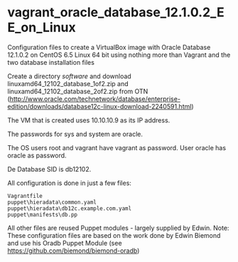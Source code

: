 vagrant_oracle_database_12.1.0.2_EE_on_Linux
============================================

Configuration files to create a VirtualBox image with Oracle Database 12.1.0.2 on CentOS 6.5 Linux 64 bit using nothing more than Vagrant and the two database installation files

Create a directory _software_ and download linuxamd64_12102_database_1of2.zip and linuxamd64_12102_database_2of2.zip from OTN (http://www.oracle.com/technetwork/database/enterprise-edition/downloads/database12c-linux-download-2240591.html)

The VM that is created uses 10.10.10.9 as its IP address.

The passwords for sys and system are oracle.

The OS users root and  vagrant have vagrant as password. User oracle has oracle as password.

De Database SID is db12102.

All configuration is done in just a few files:

```
Vagrantfile
puppet\hieradata\common.yaml
puppet\hieradata\db12c.example.com.yaml
puppet\manifests\db.pp
```

All other files are reused Puppet modules - largely supplied by Edwin.
Note: These configuration files are based on the work done by Edwin Biemond and use his Oradb Puppet Module (see https://github.com/biemond/biemond-oradb)
